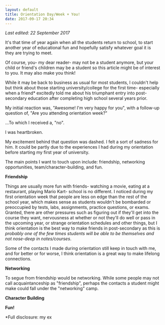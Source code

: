 ```yaml
---
layout: default
title: Orientation Day/Week + You!
date: 2017-09-17 20:34
---
```


*Last edited: 22 September 2017*

It's that time of year again when all the students return to school, to start another year of educational fun and hopefully satisfy
whatever goal it is they are trying to meet.

Of course, you- my dear reader- may not be a student anymore, but your child or friend's children may be a student so this article might be of interest to you. It may also make you think!

While it may be back to business as usual for most students, I couldn't help but think about those starting university/college for
the first time- especially when a friend* excitedly told me about his triumphant entry into post-secondary education after completing
high school several years prior.

My initial reaction was, "Awesome! I'm very happy for you", with a follow-up question of, "Are you attending orientation week?"


...To which I received a, "no".

I was heartbroken.

My excitement behind that question was dashed. I felt a sort of sadness for him. It could be partly due to the experiences I had during my orientation before starting my first year of university.

The main points I want to touch upon include: friendship, networking opportunities, team/character-building, and fun.


**Friendship**

Things are usually more fun with friends- watching a movie, eating at a restaurant, playing Mario Kart- school is no different. I noticed during my first orientation week that people are less on edge than the rest of the school year, which makes sense as students wouldn't be bombarded or preoccupied by tests, labs, assignments, practice questions, or exams. Granted, there are other pressures such as figuring out if they'll get into the course they want, nervousness at whether or not they'll do well or pass in the upcoming year, or strange orientation schedules and other things, but I think orientation is the best way to make friends in post-secondary as this is *probably one of the few times students will be able to be themselves and not nose-deep in notes/courses*.

Some of the contacts I made during orientation still keep in touch with me, and for better or for worse, I think orientation is a great way to make lifelong connections.

**Networking**

To segue from friendship would be networking. While some people may not call acquaintanceship as "friendship", perhaps the contacts a student might make could fall under the "networking" camp.


**Character Building**


**Fun!**


*Full disclosure: my ex
